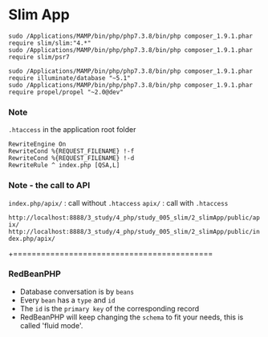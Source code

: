 Slim App
=================


```
sudo /Applications/MAMP/bin/php/php7.3.8/bin/php composer_1.9.1.phar require slim/slim:"4.*"
sudo /Applications/MAMP/bin/php/php7.3.8/bin/php composer_1.9.1.phar require slim/psr7

sudo /Applications/MAMP/bin/php/php7.3.8/bin/php composer_1.9.1.phar require illuminate/database "~5.1"
sudo /Applications/MAMP/bin/php/php7.3.8/bin/php composer_1.9.1.phar require propel/propel "~2.0@dev"
```



### Note

`.htaccess` in the application root folder

```
RewriteEngine On
RewriteCond %{REQUEST_FILENAME} !-f
RewriteCond %{REQUEST_FILENAME} !-d
RewriteRule ^ index.php [QSA,L]
```

### Note - the call to API


`index.php/apix/` : call without `.htaccess`
`apix/` : call with `.htaccess`

`http://localhost:8888/3_study/4_php/study_005_slim/2_slimApp/public/apix/`
`http://localhost:8888/3_study/4_php/study_005_slim/2_slimApp/public/index.php/apix/`

+===========================================


### RedBeanPHP

 - Database conversation is by `beans`
 - Every `bean` has a `type` and `id`
 - The `id` is the `primary key` of the corresponding record
 - RedBeanPHP will keep changing the `schema` to fit your needs, this is called 'fluid mode'.
























